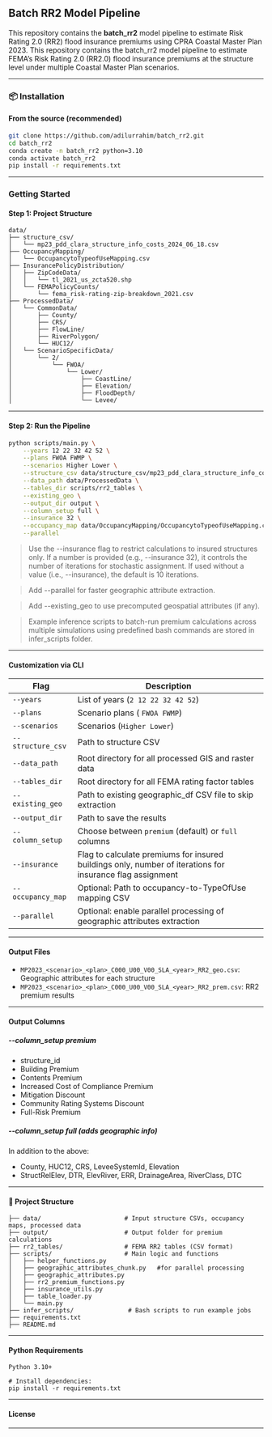 ## Batch RR2 Model Pipeline

This repository contains the **batch_rr2** model pipeline to estimate Risk Rating 2.0 (RR2) flood insurance premiums using CPRA Coastal Master Plan 2023. This repository contains the batch_rr2 model pipeline to estimate FEMA’s Risk Rating 2.0 (RR2.0) flood insurance premiums at the structure level under multiple Coastal Master Plan scenarios. 


---

### 📦 Installation

#### From the source (recommended)
```bash
git clone https://github.com/adilurrahim/batch_rr2.git
cd batch_rr2
conda create -n batch_rr2 python=3.10
conda activate batch_rr2
pip install -r requirements.txt
```

---

### Getting Started

#### Step 1: Project Structure
```
data/
├── structure_csv/
│   └── mp23_pdd_clara_structure_info_costs_2024_06_18.csv
├── OccupancyMapping/
│   └── OccupancytoTypeofUseMapping.csv
├── InsurancePolicyDistribution/
│   ├── ZipCodeData/
│   │   └── tl_2021_us_zcta520.shp
│   └── FEMAPolicyCounts/
│       └── fema_risk-rating-zip-breakdown_2021.csv
├── ProcessedData/
│   └── CommonData/
│       ├── County/
│       ├── CRS/
│       ├── FlowLine/
│       ├── RiverPolygon/
│       └── HUC12/
│   └── ScenarioSpecificData/
│       └── 2/
│           └── FWOA/
│               └── Lower/
│                   ├── CoastLine/
│                   ├── Elevation/
│                   ├── FloodDepth/
│                   └── Levee/
```

---

#### Step 2: Run the Pipeline

```bash
python scripts/main.py \
    --years 12 22 32 42 52 \
    --plans FWOA FWMP \
    --scenarios Higher Lower \
    --structure_csv data/structure_csv/mp23_pdd_clara_structure_info_costs_2024_06_18.csv \
    --data_path data/ProcessedData \
    --tables_dir scripts/rr2_tables \
    --existing_geo \
    --output_dir output \
    --column_setup full \
    --insurance 32 \
    --occupancy_map data/OccupancyMapping/OccupancytoTypeofUseMapping.csv \
    --parallel
```

> Use the --insurance flag to restrict calculations to insured structures only. If a number is provided (e.g., --insurance 32), it controls the number of iterations for stochastic assignment. If used without a value (i.e., --insurance), the default is 10 iterations.

> Add --parallel for faster geographic attribute extraction. 

> Add --existing_geo to use precomputed geospatial attributes (if any).

> Example inference scripts to batch-run premium calculations across multiple simulations using predefined bash commands are stored in infer_scripts folder.
---

#### Customization via CLI

| Flag | Description |
|------|-------------|
| `--years`           | List of years (`2 12 22 32 42 52`) |
| `--plans`           | Scenario plans ( `FWOA FWMP`) |
| `--scenarios`       | Scenarios (`Higher Lower`) |
| `--structure_csv`   | Path to structure CSV |
| `--data_path`       | Root directory for all processed GIS and raster data |
| `--tables_dir`      | Root directory for all FEMA rating factor tables |
| `--existing_geo`    | Path to existing geographic_df CSV file to skip extraction |
| `--output_dir`      | Path to save the results |
| `--column_setup`    | Choose between `premium` (default) or `full` columns |
| `--insurance`       | Flag to calculate premiums for insured buildings only, number of iterations for insurance flag assignment  |
| `--occupancy_map`   | Optional: Path to occupancy-to-TypeOfUse mapping CSV |
| `--parallel`        | Optional: enable parallel processing of geographic attributes extraction |

---

#### Output Files
- `MP2023_<scenario>_<plan>_C000_U00_V00_SLA_<year>_RR2_geo.csv`: Geographic attributes for each structure
- `MP2023_<scenario>_<plan>_C000_U00_V00_SLA_<year>_RR2_prem.csv`: RR2 premium results

---

#### Output Columns

##### --column_setup premium
- structure_id
- Building Premium
- Contents Premium
- Increased Cost of Compliance Premium
- Mitigation Discount
- Community Rating Systems Discount
- Full-Risk Premium

##### --column_setup full (adds geographic info)
In addition to the above:
- County, HUC12, CRS, LeveeSystemId, Elevation
- StructRelElev, DTR, ElevRiver, ERR, DrainageArea, RiverClass, DTC

---

#### 📁 Project Structure
```
├── data/                     	# Input structure CSVs, occupancy maps, processed data
├── output/                   	# Output folder for premium calculations
├── rr2_tables/               	# FEMA RR2 tables (CSV format)
├── scripts/                  	# Main logic and functions
│   ├── helper_functions.py
│   ├── geographic_attributes_chunk.py   #for parallel processing
│   ├── geographic_attributes.py
│   ├── rr2_premium_functions.py
│   ├── insurance_utils.py
│   ├── table_loader.py
│   └── main.py
├── infer_scripts/            	 # Bash scripts to run example jobs
├── requirements.txt
├── README.md
```

---

#### Python Requirements
```
Python 3.10+

# Install dependencies:
pip install -r requirements.txt
```

---
#### License

---
